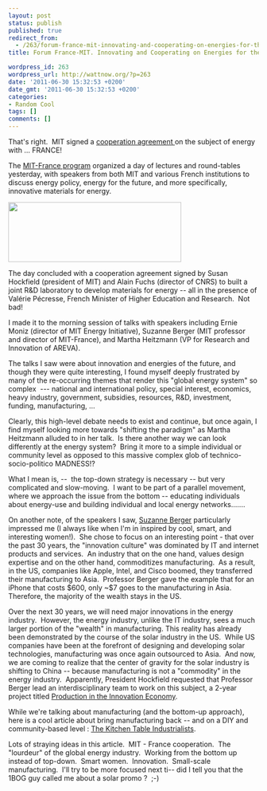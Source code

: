 ```yaml
---
layout: post
status: publish
published: true
redirect_from:
  - /263/forum-france-mit-innovating-and-cooperating-on-energies-for-the-future
title: Forum France-MIT. Innovating and Cooperating on Energies for the Future.

wordpress_id: 263
wordpress_url: http://wattnow.org/?p=263
date: '2011-06-30 15:32:53 +0200'
date_gmt: '2011-06-30 15:32:53 +0200'
categories:
- Random Cool
tags: []
comments: []
---
```

<p>That's right.&nbsp; MIT signed a <a href="http://www.mit-france-energies.com/?IdNode=14434&amp;CurrentNode=14435&amp;Lang=GB&amp;KM_Session=316101390c0aedf0cf19f565385fcb8d">cooperation agreement </a>on the subject of energy with ... FRANCE!</p>
<p>The <a href="http://web.mit.edu/misti/mit-france/">MIT-France program</a> organized a day of lectures and round-tables yesterday, with speakers from both MIT and various French institutions to discuss energy policy, energy for the future, and more specifically, innovative materials for energy.</p>
<p><a href="{{ 'assets/from-wordpress/uploads/2011/06/mit-france-forum.jpg' | relative_url }}"><img class="alignleft size-full wp-image-265" title="mit-france forum" src="{{ 'assets/from-wordpress/uploads/2011/06/mit-france-forum.jpg' | relative_url }}" alt="" width="348" height="120" /></a></p>
<p>The day concluded with a cooperation agreement signed by Susan Hockfield (president of MIT) and Alain Fuchs (director of CNRS) to built a joint R&amp;D laboratory to develop materials for energy -- all in the presence of Valérie Pécresse, French Minister of Higher Education and Research.&nbsp; Not bad!</p>
<p>I made it to the morning session of talks with speakers including Ernie Moniz (director of MIT Energy Initiative), Suzanne Berger (MIT professor and director of MIT-France), and Martha Heitzmann (VP for Research and Innovation of AREVA).</p>
<p>The talks I saw were about innovation and energies of the future, and though they were quite interesting, I found myself deeply frustrated by many of the re-occurring themes that render this "global energy system" so complex&nbsp; --- national and international policy, special interest, economics, heavy industry, government, subsidies, resources, R&amp;D, investment, funding, manufacturing, ...</p>
<p>Clearly, this high-level debate needs to exist and continue, but once again, I find myself looking more towards "shifting the paradigm" as Martha Heitzmann alluded to in her talk.&nbsp; Is there another way we can look differently at the energy system?&nbsp; Bring it more to a simple individual or community level as opposed to this massive complex glob of technico-socio-politico MADNESS!?</p>
<p>What I mean is, --&nbsp; the top-down strategy is necessary -- but very complicated and slow-moving.&nbsp; I want to be part of a parallel movement, where we approach the issue from the bottom -- educating individuals about energy-use and building individual and local energy networks.......</p>
<p>On another note, of the speakers I saw, <a href="http://web.mit.edu/polisci/people/faculty/suzanne-berger.shtml">Suzanne Berger</a> particularly impressed me (I always like when I'm in inspired by cool, smart, and interesting women!).&nbsp; She chose to focus on an interesting point - that over the past 30 years, the "innovation culture" was dominated by IT and internet products and services.&nbsp; An industry that on the one hand, values design expertise and on the other hand, commoditizes manufacturing.&nbsp; As a result, in the US, companies like Apple, Intel, and Cisco boomed, they transferred their manufacturing to Asia.&nbsp; Professor Berger gave the example that for an iPhone that costs $600, only ~$7 goes to the manufacturing in Asia.&nbsp; Therefore, the majority of the wealth stays in the US.</p>
<p>Over the next 30 years, we will need major innovations in the energy industry.&nbsp; However, the energy industry, unlike the IT industry, sees a much larger portion of the "wealth" in manufacturing. This reality has already been demonstrated by the course of the solar industry in the US.&nbsp; While US companies have been at the forefront of designing and developing solar technologies, manufacturing was once again outsourced to Asia.&nbsp; And now, we are coming  to realize that the center of gravity for the solar industry is shifting  to China -- because manufacturing is not a "commodity" in the energy industry.&nbsp; Apparently, President Hockfield requested that Professor Berger lead an interdisciplinary team to work on this subject, a 2-year project titled <a href="http://web.mit.edu/polisci/research/pie.shtml">Production in the Innovation Economy</a>.</p>
<p>While we're talking about manufacturing (and the bottom-up approach), here is a cool article about bring manufacturing back -- and on a DIY and community-based level : <a href="http://www.nytimes.com/2011/05/15/magazine/the-kitchen-table-industrialists.html?_r=2&amp;pagewanted=1&amp;emc=eta1">The Kitchen Table Industrialists</a>.</p>
<p>Lots of straying ideas in this article.&nbsp; MIT - France cooperation.&nbsp; The "lourdeur" of the global energy industry.&nbsp; Working from the bottom up instead of top-down.&nbsp; Smart women.&nbsp; Innovation.&nbsp; Small-scale manufacturing.&nbsp; I'll try to be more focused next ti-- did I tell you that the 1BOG guy called me about a solar promo ?&nbsp; ;-)</p>
